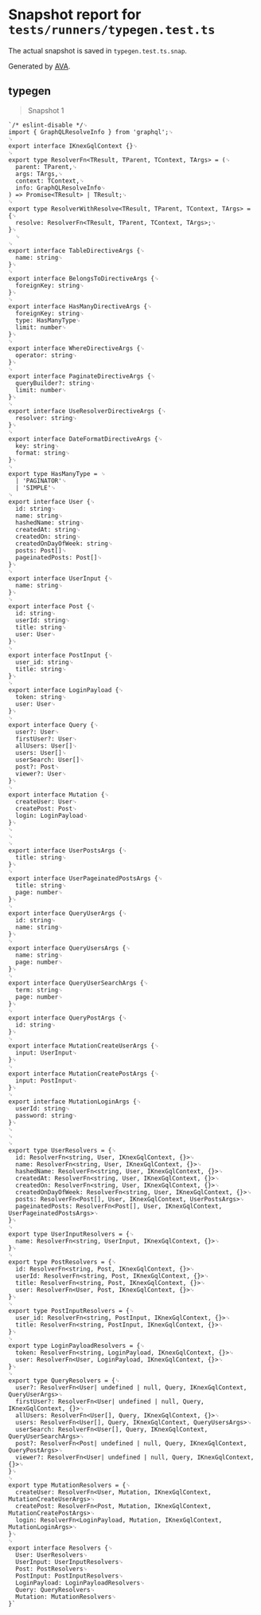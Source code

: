 # Snapshot report for `tests/runners/typegen.test.ts`

The actual snapshot is saved in `typegen.test.ts.snap`.

Generated by [AVA](https://avajs.dev).

## typegen

> Snapshot 1

    `/* eslint-disable */␊
    import { GraphQLResolveInfo } from 'graphql';␊
    ␊
    export interface IKnexGqlContext {}␊
    ␊
    export type ResolverFn<TResult, TParent, TContext, TArgs> = (␊
      parent: TParent,␊
      args: TArgs,␊
      context: TContext,␊
      info: GraphQLResolveInfo␊
    ) => Promise<TResult> | TResult;␊
    ␊
    export type ResolverWithResolve<TResult, TParent, TContext, TArgs> = {␊
      resolve: ResolverFn<TResult, TParent, TContext, TArgs>;␊
    }␊
      ␊
    ␊
    export interface TableDirectiveArgs {␊
      name: string␊
    }␊
    ␊
    export interface BelongsToDirectiveArgs {␊
      foreignKey: string␊
    }␊
    ␊
    export interface HasManyDirectiveArgs {␊
      foreignKey: string␊
      type: HasManyType␊
      limit: number␊
    }␊
    ␊
    export interface WhereDirectiveArgs {␊
      operator: string␊
    }␊
    ␊
    export interface PaginateDirectiveArgs {␊
      queryBuilder?: string␊
      limit: number␊
    }␊
    ␊
    export interface UseResolverDirectiveArgs {␊
      resolver: string␊
    }␊
    ␊
    export interface DateFormatDirectiveArgs {␊
      key: string␊
      format: string␊
    }␊
    ␊
    export type HasManyType = ␊
      | 'PAGINATOR'␊
      | 'SIMPLE'␊
    ␊
    export interface User {␊
      id: string␊
      name: string␊
      hashedName: string␊
      createdAt: string␊
      createdOn: string␊
      createdOnDayOfWeek: string␊
      posts: Post[]␊
      pageinatedPosts: Post[]␊
    }␊
    ␊
    export interface UserInput {␊
      name: string␊
    }␊
    ␊
    export interface Post {␊
      id: string␊
      userId: string␊
      title: string␊
      user: User␊
    }␊
    ␊
    export interface PostInput {␊
      user_id: string␊
      title: string␊
    }␊
    ␊
    export interface LoginPayload {␊
      token: string␊
      user: User␊
    }␊
    ␊
    export interface Query {␊
      user?: User␊
      firstUser?: User␊
      allUsers: User[]␊
      users: User[]␊
      userSearch: User[]␊
      post?: Post␊
      viewer?: User␊
    }␊
    ␊
    export interface Mutation {␊
      createUser: User␊
      createPost: Post␊
      login: LoginPayload␊
    }␊
    ␊
    ␊
    ␊
    export interface UserPostsArgs {␊
      title: string␊
    }␊
    ␊
    export interface UserPageinatedPostsArgs {␊
      title: string␊
      page: number␊
    }␊
    ␊
    export interface QueryUserArgs {␊
      id: string␊
      name: string␊
    }␊
    ␊
    export interface QueryUsersArgs {␊
      name: string␊
      page: number␊
    }␊
    ␊
    export interface QueryUserSearchArgs {␊
      term: string␊
      page: number␊
    }␊
    ␊
    export interface QueryPostArgs {␊
      id: string␊
    }␊
    ␊
    export interface MutationCreateUserArgs {␊
      input: UserInput␊
    }␊
    ␊
    export interface MutationCreatePostArgs {␊
      input: PostInput␊
    }␊
    ␊
    export interface MutationLoginArgs {␊
      userId: string␊
      password: string␊
    }␊
    ␊
    ␊
    ␊
    export type UserResolvers = {␊
      id: ResolverFn<string, User, IKnexGqlContext, {}>␊
      name: ResolverFn<string, User, IKnexGqlContext, {}>␊
      hashedName: ResolverFn<string, User, IKnexGqlContext, {}>␊
      createdAt: ResolverFn<string, User, IKnexGqlContext, {}>␊
      createdOn: ResolverFn<string, User, IKnexGqlContext, {}>␊
      createdOnDayOfWeek: ResolverFn<string, User, IKnexGqlContext, {}>␊
      posts: ResolverFn<Post[], User, IKnexGqlContext, UserPostsArgs>␊
      pageinatedPosts: ResolverFn<Post[], User, IKnexGqlContext, UserPageinatedPostsArgs>␊
    }␊
    ␊
    export type UserInputResolvers = {␊
      name: ResolverFn<string, UserInput, IKnexGqlContext, {}>␊
    }␊
    ␊
    export type PostResolvers = {␊
      id: ResolverFn<string, Post, IKnexGqlContext, {}>␊
      userId: ResolverFn<string, Post, IKnexGqlContext, {}>␊
      title: ResolverFn<string, Post, IKnexGqlContext, {}>␊
      user: ResolverFn<User, Post, IKnexGqlContext, {}>␊
    }␊
    ␊
    export type PostInputResolvers = {␊
      user_id: ResolverFn<string, PostInput, IKnexGqlContext, {}>␊
      title: ResolverFn<string, PostInput, IKnexGqlContext, {}>␊
    }␊
    ␊
    export type LoginPayloadResolvers = {␊
      token: ResolverFn<string, LoginPayload, IKnexGqlContext, {}>␊
      user: ResolverFn<User, LoginPayload, IKnexGqlContext, {}>␊
    }␊
    ␊
    export type QueryResolvers = {␊
      user?: ResolverFn<User| undefined | null, Query, IKnexGqlContext, QueryUserArgs>␊
      firstUser?: ResolverFn<User| undefined | null, Query, IKnexGqlContext, {}>␊
      allUsers: ResolverFn<User[], Query, IKnexGqlContext, {}>␊
      users: ResolverFn<User[], Query, IKnexGqlContext, QueryUsersArgs>␊
      userSearch: ResolverFn<User[], Query, IKnexGqlContext, QueryUserSearchArgs>␊
      post?: ResolverFn<Post| undefined | null, Query, IKnexGqlContext, QueryPostArgs>␊
      viewer?: ResolverFn<User| undefined | null, Query, IKnexGqlContext, {}>␊
    }␊
    ␊
    export type MutationResolvers = {␊
      createUser: ResolverFn<User, Mutation, IKnexGqlContext, MutationCreateUserArgs>␊
      createPost: ResolverFn<Post, Mutation, IKnexGqlContext, MutationCreatePostArgs>␊
      login: ResolverFn<LoginPayload, Mutation, IKnexGqlContext, MutationLoginArgs>␊
    }␊
    ␊
    export interface Resolvers {␊
      User: UserResolvers␊
      UserInput: UserInputResolvers␊
      Post: PostResolvers␊
      PostInput: PostInputResolvers␊
      LoginPayload: LoginPayloadResolvers␊
      Query: QueryResolvers␊
      Mutation: MutationResolvers␊
    }`
